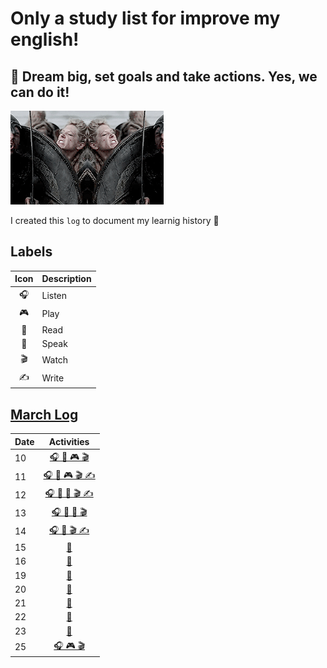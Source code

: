 # Only a study list for improve my english!

## 🌈 Dream big, set goals and take actions. Yes, we can do it!

![starting image](../image/starting.gif)

I created this `log` to document my learnig history 🦄

## Labels

| Icon | Description |
| :--: | :---------- |
|  🎧  | Listen      |
|  🎮  | Play        |
|  📖  | Read        |
|  🎤  | Speak       |
|  🎬  | Watch       |
|  ✍  | Write       |

## [March Log](./log/march)

| Date |             Activities              |
| ---- | :---------------------------------: |
| 10   |  [🎧 📖 🎮 🎬](./log/march/10.md)   |
| 11   | [🎧 📖 🎮 🎬 ✍](./log/march/11.md) |
| 12   | [🎧 📖 🎤 🎬 ✍](./log/march/12.md) |
| 13   |  [🎧 📖 🎤 🎬](./log/march/13.md)   |
| 14   |  [🎧 🎤 🎬 ✍](./log/march/14.md)   |
| 15   |       [🎤](./log/march/15.md)       |
| 16   |       [🎤](./log/march/16.md)       
| 19   |       [🎤](./log/march/19.md)       |
| 20   |       [🎤](./log/march/20.md)       |
| 21   |       [🎤](./log/march/21.md)       |
| 22   |       [🎤](./log/march/22.md)       |
| 23   |       [🎤](./log/march/23.md)       |
| 25   |    [🎧 🎮 🎬](./log/march/25.md)    |
